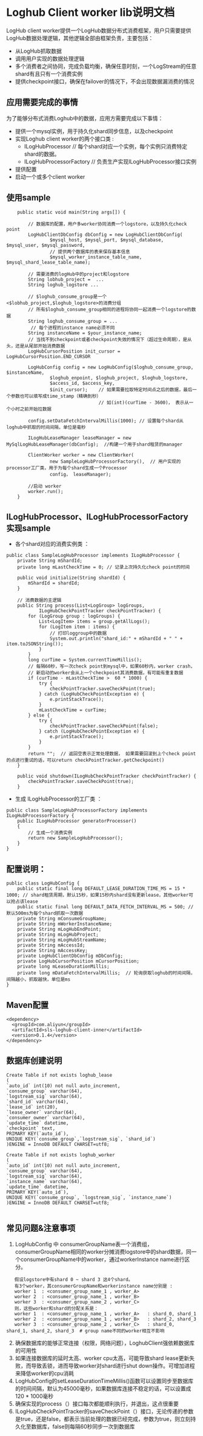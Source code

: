 # Loghub Client worker lib说明文档
LogHub client worker提供一个LogHub数据分布式消费框架，用户只需要提供LogHub数据处理逻辑，其他逻辑全部由框架负责，主要包括：
* 从LogHub抓取数据
* 调用用户实现的数据处理逻辑
* 多个消费者之间协同，完成负载均衡，确保任意时刻，一个LogStream的任意shard有且只有一个消费实例
* 提供checkpoint接口，确保在failover的情况下，不会出现数据漏消费的情况

## 应用需要完成的事情
为了能够分布式消费Loghub中的数据，应用方需要完成以下事情：
* 提供一个mysql实例，用于持久化shard同步信息，以及checkpoint
* 实现Loghub client worker的两个接口类 :
    * ILogHubProcessor // 每个shard对应一个实例，每个实例只消费特定shard的数据。
    * ILogHubProcessorFactory // 负责生产实现ILogHubProcessor接口实例
* 提供配置 
* 启动一个或多个client worker

## 使用sample 
```
	public static void main(String args[]) {

	    // 数据库的配置，用户多worker协同消费一个logstore，以及持久化check point
		LogHubClientDbConfig dbConfig = new LogHubClientDbConfig(
				$mysql_host, $mysql_port, $mysql_database, $mysql_user, $mysql_password,
				// 提供两个数据库的表来保存基本信息
				$mysql_worker_instance_table_name, $mysql_shard_lease_table_name); 

        // 需要消费的logHub中的project和logstore
		String lobhub_project =  ...
		String loghub_logstore ...
		
		// $loghub_consume_group是一个<$lobhub_project,$loghub_logstore>的消费分组
		// 所有$loghub_consume_group相同的进程将协同一起消费一个logstore的数据
		String loghub_consume_group = ...
		 // 每个进程的instance name必须不同
		String instanceName = $your_instance_name;
		// 当找不到checkpoint或者checkpoint失效的情况下（超过生命周期），是从头，还是从尾部开始消费数据
        LogHubCursorPosition init_cursor = LogHubCursorPosition.END_CURSOR
        
		LogHubConfig config = new LogHubConfig($loghub_consume_group, $instanceName,
				$loghub_enpoint, $loghub_project, $loghub_logstore,
				$access_id, $access_key,
				$init_cursor);    // 如果需要拉取特定时间点之后的数据，最后一个参数也可以填写成time_stamp（精确到秒）
				                  // 如(int)(curTime - 3600)， 表示从一个小时之前开始拉数据
				
		config.setDataFetchIntervalMillis(1000); // 设置每个shard从loghub中抓取的时间间隔，单位是毫秒
		
		ILogHubLeaseManager leaseManager = new MySqlLogHubLeaseManager(dbConfig);  //构建一个用于shard租赁的manager
				
		ClientWorker worker = new ClientWorker(
				new SampleLogHubProcessorFactory(),  // 用户实现的processor工厂类，用于为每个shard生成一个Processor
				config， leaseManager);
		
		//启动 worker
		worker.run();
	}

```

## ILogHubProcessor、ILogHubProcessorFactory 实现sample

* 各个shard对应的消费实例类 ：
```
public class SampleLogHubProcessor implements ILogHubProcessor {
	private String mShardId;
	private long mLastCheckTime = 0; // 记录上次持久化check point的时间
	
	public void initialize(String shardId) {
		mShardId = shardId;
	}

	// 消费数据的主逻辑
	public String process(List<LogGroup> logGroups,
			ILogHubCheckPointTracker checkPointTracker) {
		for (LogGroup group : logGroups) {
			List<LogItem> items = group.getAllLogs();
			for (LogItem item : items) {
			    // 打印loggroup中的数据
				System.out.println("shard_id:" + mShardId + " " + item.toJSONString());
			}
		}
		long curTime = System.currentTimeMillis();
		// 每隔60秒，写一次check point到mysql中，如果60秒内，worker crash，
		// 新启动的worker会从上一个checkpoint其消费数据，有可能有重复数据
		if (curTime - mLastCheckTime >  60 * 1000) {
			try {
				checkPointTracker.saveCheckPoint(true);
			} catch (LogHubCheckPointException e) {
				e.printStackTrace();
			}
			mLastCheckTime = curTime;
		} else {
			try {
				checkPointTracker.saveCheckPoint(false);
			} catch (LogHubCheckPointException e) {
				e.printStackTrace();
			}
		}
		return "";  // 返回空表示正常处理数据， 如果需要回滚到上个check point的点进行重试的话，可以return checkPointTracker.getCheckpoint()
	}
	
	public void shutdown(ILogHubCheckPointTracker checkPointTracker) {
	    checkPointTracker.saveCheckPoint(true);
	}
```

* 生成 ILogHubProcessor的工厂类 ：
```
public class SampleLogHubProcessorFactory implements ILogHubProcessorFactory {
	public ILogHubProcessor generatorProcessor()
	{   
	    // 生成一个消费实例
		return new SampleLogHubProcessor();
	}
}
```

## 配置说明：

```
public class LogHubConfig {
	public static final long DEFAULT_LEASE_DURATION_TIME_MS = 15 * 1000; // shard租赁周期，默认15秒，如果15秒内shard没有更新lease，其他worker可以抢占该lease
	public static final long DEFAULT_DATA_FETCH_INTERVAL_MS = 500; // 默认500ms为每个shard抓取一次数据
	private String mConsumeGroupName;
	private String mWorkerInstanceName;
	private String mLogHubEndPoint;
	private String mLogHubProject;
	private String mLogHubStreamName;
	private String mAccessId;
	private String mAccessKey;
	private LogHubClientDbConfig mDbConfig;
	private LogHubCursorPosition mCursorPosition;
	private long mLeaseDurationMillis;
	private long mDataFetchIntervalMillis;  // 轮询获取loghub的时间间隔，间隔越小，抓取越快，单位是ms
}
```
## Maven配置
```
<dependency>
  <groupId>com.aliyun</groupId>
  <artifactId>sls-loghub-client-inner</artifactId>
  <version>0.1.4</version>
</dependency>
```

## 数据库创建说明
```
Create Table if not exists loghub_lease
(
`auto_id` int(10) not null auto_increment,
`consume_group` varchar(64),
`logstream_sig` varchar(64),
`shard_id` varchar(64), 
`lease_id` int(20),
`lease_owner` varchar(64),
`consumer_owner` varchar(64),
`update_time` datetime,
`checkpoint` text,
PRIMARY KEY(`auto_id`),
UNIQUE KEY(`consume_group`,`logstream_sig`, `shard_id`)
)ENGINE = InnoDB DEFAULT CHARSET=utf8;

Create Table if not exists loghub_worker
(
`auto_id` int(10) not null auto_increment,
`consume_group` varchar(64),
`logstream_sig` varchar(64),
`instance_name` varchar(64),
`update_time` datetime,
PRIMARY KEY(`auto_id`),
UNIQUE KEY(`consume_group`, `logstream_sig`, `instance_name`)
)ENGINE = InnoDB DEFAULT CHARSET=utf8;
				
```

## 常见问题&注意事项
1. LogHubConfig 中 consumerGroupName表一个消费组，consumerGroupName相同的worker分摊消费logstore中的shard数据，同一个consumerGroupName中的worker，通过workerInstance name进行区分。 
```
   假设logstore中有shard 0 ~ shard 3 这4个shard。
   有3个worker，其consumerGroupName和workerinstance name分别是 : 
   worker 1  : <consumer_group_name_1 , worker_A>
   worker 2  : <consumer_group_name_1 , worker_B>
   worker 3  : <consumer_group_name_2 , worker_C>
   则，这些worker和shard的分配关系是：
   worker 1  : <consumer_group_name_1 , worker_A>   : shard_0, shard_1
   worker 2  : <consumer_group_name_1 , worker_B>   : shard_2, shard_3
   worker 3  : <consumer_group_name_2 , worker_C>   : shard_0, shard_1, shard_2, shard_3  # group name不同的worker相互不影响
```

2. 确保数据库的能够正常连接（权限，网络问题），LoghubClient强依赖数据库的可用性
3. 如果连接数据库的延时太高、worker cpu太高，可能导致shard lease更新失败，而导致丢锁，进而导致worker对shard进行shut down操作。可增加进程来降低worker的cpu消耗
4. LogHubConfig的setLeaseDurationTimeMillis()函数可以设置同步至数据库的时间间隔，默认为45000毫秒，如果数据库连接不稳定的话，可以设置成120 * 1000毫秒
5. 确保实现的process（）接口每次都能顺利执行，并退出，这点很重要
6. ILogHubCheckPointTracker的saveCheckPoint（）接口，无论传递的参数是true，还是false，都表示当前处理的数据已经完成，参数为true，则立刻持久化至数据库，false则每隔60秒同步一次到数据库